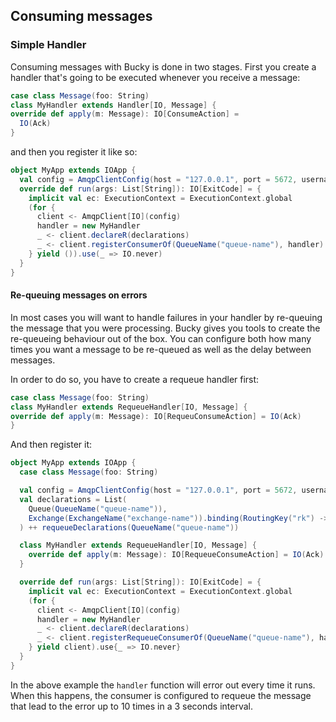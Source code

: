 ## Consuming messages


### Simple Handler
Consuming messages with Bucky is done in two stages. First  you create a handler that's going to be
executed whenever you receive a message:

```scala 
case class Message(foo: String)
class MyHandler extends Handler[IO, Message] {
override def apply(m: Message): IO[ConsumeAction] =
  IO(Ack)
}
```

and then you register it like so: 
```scala
object MyApp extends IOApp {
  val config = AmqpClientConfig(host = "127.0.0.1", port = 5672, username = "guest", password = "guest")
  override def run(args: List[String]): IO[ExitCode] = {
    implicit val ec: ExecutionContext = ExecutionContext.global
    (for {
      client <- AmqpClient[IO](config)
      handler = new MyHandler
      _ <- client.declareR(declarations)
      _ <- client.registerConsumerOf(QueueName("queue-name"), handler)
    } yield ()).use(_ => IO.never)
  }
}
```

#### Re-queuing messages on errors

In most cases you will want to handle failures in your handler by re-queuing
the message that you were processing. Bucky gives you tools to create the 
re-queueing behaviour out of the box. You can configure both how many times you 
want a message to be re-queued as well as the delay between messages.

In order to do so, you have to create a requeue handler first:

```scala
case class Message(foo: String)
class MyHandler extends RequeueHandler[IO, Message] {
override def apply(m: Message): IO[RequeuConsumeAction] = IO(Ack)
}
```

And then register it:
```scala
object MyApp extends IOApp {
  case class Message(foo: String)

  val config = AmqpClientConfig(host = "127.0.0.1", port = 5672, username = "guest", password = "guest")
  val declarations = List(
    Queue(QueueName("queue-name")),
    Exchange(ExchangeName("exchange-name")).binding(RoutingKey("rk") -> QueueName("queue-name"))
  ) ++ requeueDeclarations(QueueName("queue-name"))

  class MyHandler extends RequeueHandler[IO, Message] {
    override def apply(m: Message): IO[RequeueConsumeAction] = IO(Ack)
  }

  override def run(args: List[String]): IO[ExitCode] = {
    implicit val ec: ExecutionContext = ExecutionContext.global
    (for {
      client <- AmqpClient[IO](config)
      handler = new MyHandler
      _ <- client.declareR(declarations)
      _ <- client.registerRequeueConsumerOf(QueueName("queue-name"), handler, RequeuePolicy(10, 3.seconds))
    } yield client).use{_ => IO.never}
  }
}
```

In the above example the `handler` function will error out every time it runs. 
When this happens, the consumer is configured to requeue the message that lead 
to the error up to 10 times in a 3 seconds interval.

